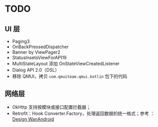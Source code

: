 # TODO

## UI 层

- Paging3
- OnBackPressedDispatcher
- Banner by ViewPager2
- StatusInsetsViewForAPI19
- MultiStateLayout 添加 OnStateViewCreatedListener
- Dialog API 2.0（DSL）
- 移除 QMUI，拷贝 `com.qmuiteam.qmui.kotlin` 包下的代码

## 网络层

- OkHttp 支持按模块或接口配置拦截器；
- Retrofit：Hook Converter.Factory，处理返回数据的统一格式；参考 ：[Design WanAndroid](https://github.com/Lowae/Design-WanAndroid)

